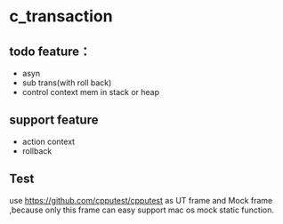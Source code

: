 # c_transaction


## todo feature：
* asyn 
* sub trans(with roll back)
* control context mem in stack or heap


## support feature
* action context
* rollback

## Test
use https://github.com/cpputest/cpputest as UT frame and Mock frame ,because only this  frame can easy support mac os mock static function.

